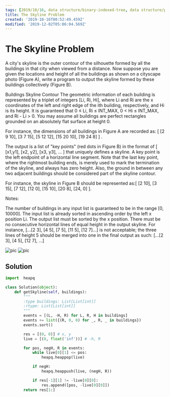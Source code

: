 ```yaml
---
tags: [2019/10/16, data structure/binary-indexed-tree, data structure/priority queue, leetcode/218]
title: The Skyline Problem
created: '2019-10-16T00:52:49.459Z'
modified: '2019-12-02T05:06:04.569Z'
---
```


# The Skyline Problem

A city's skyline is the outer contour of the silhouette formed by all the buildings in that city when viewed from a distance. Now suppose you are given the locations and height of all the buildings as shown on a cityscape photo (Figure A), write a program to output the skyline formed by these buildings collectively (Figure B).

Buildings Skyline Contour
The geometric information of each building is represented by a triplet of integers [Li, Ri, Hi], where Li and Ri are the x coordinates of the left and right edge of the ith building, respectively, and Hi is its height. It is guaranteed that 0 ≤ Li, Ri ≤ INT_MAX, 0 < Hi ≤ INT_MAX, and Ri - Li > 0. You may assume all buildings are perfect rectangles grounded on an absolutely flat surface at height 0.

For instance, the dimensions of all buildings in Figure A are recorded as: [ [2 9 10], [3 7 15], [5 12 12], [15 20 10], [19 24 8] ] .

The output is a list of "key points" (red dots in Figure B) in the format of [ [x1,y1], [x2, y2], [x3, y3], ... ] that uniquely defines a skyline. A key point is the left endpoint of a horizontal line segment. Note that the last key point, where the rightmost building ends, is merely used to mark the termination of the skyline, and always has zero height. Also, the ground in between any two adjacent buildings should be considered part of the skyline contour.

For instance, the skyline in Figure B should be represented as:[ [2 10], [3 15], [7 12], [12 0], [15 10], [20 8], [24, 0] ].

Notes:

The number of buildings in any input list is guaranteed to be in the range [0, 10000].
The input list is already sorted in ascending order by the left x position Li.
The output list must be sorted by the x position.
There must be no consecutive horizontal lines of equal height in the output skyline. For instance, [...[2 3], [4 5], [7 5], [11 5], [12 7]...] is not acceptable; the three lines of height 5 should be merged into one in the final output as such: [...[2 3], [4 5], [12 7], ...]


![pic](https://leetcode.com/static/images/problemset/skyline1.jpg)
![pic](https://leetcode.com/static/images/problemset/skyline2.jpg)

## Solution

```python
import  heapq

class Solution(object):
    def getSkyline(self, buildings):
        """
        :type buildings: List[List[int]]
        :rtype: List[List[int]]
        """
        events = [(L, -H, R) for L, R, H in buildings]
        events += list({(R, 0, 0) for _, R, _ in buildings})
        events.sort()

        res = [(0, 0)] # x, y
        live = [(0, float('inf'))] # -h, R

        for pos, negH, R in events:
            while live[0][1] <= pos:
                heapq.heappop(live)

            if negH:
                heapq.heappush(live, (negH, R))

            if res[-1][1] != -live[0][0]:
                res.append([pos, -live[0][0]])
        return res[1:]

```
